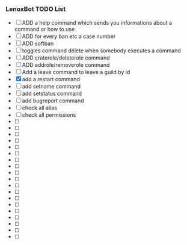 ### LenoxBot TODO List

- [ ] ADD a help command which sends you informations about a command or how to use 
- [ ] ADD for every ban etc a case number
- [ ] ADD softban
- [ ] toggles command delete when somebody executes a command
- [ ] ADD craterole/deleterole command
- [ ] ADD addrole/removerole command
- [ ] Add a leave command to leave a guild by id
- [X] add a restart command
- [ ] add setname command
- [ ] add setstatus command
- [ ] add bugreport command
- [ ] check all alias
- [ ] check all permissions
- [ ]
- [ ]
- [ ]
- [ ]
- [ ]
- [ ]
- [ ]
- [ ]
- [ ]
- [ ]
- [ ]
- [ ]
- [ ]
- [ ]
- [ ]
- [ ]
- [ ]
- [ ]
- [ ]

